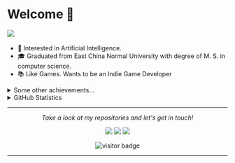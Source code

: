 # Welcome 👋

![](https://github.com/halfrost/halfrost/blob/master/icons/header_.png)

* 🧐   Interested in Artificial Intelligence.
* 🎓   Graduated from East China Normal University with degree of M. S. in computer science. 
* 📚   Like Games. Wants to be an Indie Game Developer

<details>
  <summary>Some other achievements...</summary>
  <br>

* 🎉   Tensorflow Certified Developer. 🤪

<p>Languages and Frameworks</p>

<img align="center" src="icons/tensorflow.svg" />
<img align="center" src="icons/opencv.svg" />
<img align="center" src="icons/leetcode.svg" />
<br />
<br />


</details>

<details>
  <summary>GitHub Statistics</summary>
  <br/>
    <p align="center">
        <img height="137px" src="https://github-readme-streak-stats.herokuapp.com/?user=deeptrial&hide_border=true&theme=nightowl" />
    </p>
    <p align="center">
        <img height="137px" src="https://github-readme-stats.vercel.app/api?username=deeptrial&hide_title=true&hide_border=true&show_icons=true&include_all_commits=true&count_private=true&line_height=21&theme=nightowl" /> <img height="137px" src="https://github-readme-stats.vercel.app/api/top-langs/?username=deeptrial&hide=html&hide_title=true&hide_border=true&layout=compact&langs_count=8&theme=nightowl" />
    </p>
</details>

<hr>
<p align="center">
  <i>Take a look at my repositories and let's get in touch!</i>

<p align="center">
<a href= "https://github.com/deeptrial"><img src="https://img.icons8.com/material-outlined/27/000000/ball-point-pen.png"/></a>
<a href= "https://www.linkedin.com/in/%E7%90%9B%E8%81%AA-%E9%82%A2-2b782b161/"><img src="https://img.icons8.com/material-outlined/30/000000/linkedin.png"/></a>
<a href= "https://www.zhihu.com/people/xing-chen-cong-46"><img src="https://img.icons8.com/material-outlined/27/000000/geography.png"/></a>
</p>

<p  align="center">
<img src="https://visitor-badge.laobi.icu/badge?page_id=deeptrial.deeptrial" alt="visitor badge"/>       
</p>

</p>

---

